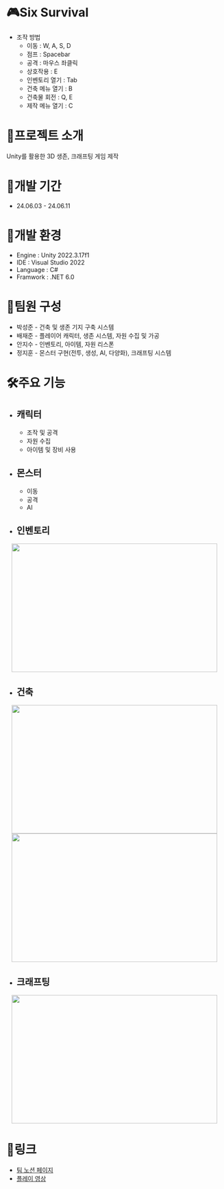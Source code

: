 # 🎮Six Survival
- 조작 방법
  - 이동 : W, A, S, D
  - 점프 : Spacebar
  - 공격 : 마우스 좌클릭
  - 상호작용 : E
  - 인벤토리 열기 : Tab
  - 건축 메뉴 열기 : B
  - 건축물 회전 : Q, E
  - 제작 메뉴 열기 : C

# 📢프로젝트 소개
Unity를 활용한 3D 생존, 크래프팅 게임 제작

# 📅개발 기간
- 24.06.03 - 24.06.11
  
# 📝개발 환경
- Engine : Unity 2022.3.17f1
- IDE : Visual Studio 2022
- Language : C#
- Framwork : .NET 6.0
  
# 🏃팀원 구성
- 박성준 - 건축 및 생존 기지 구축 시스템
- 배재준 - 플레이어 캐릭터, 생존 시스템, 자원 수집 및 가공
- 안지수 - 인벤토리, 아이템, 자원 리스폰
- 정지훈 - 몬스터 구현(전투, 생성, AI, 다양화), 크래프팅 시스템
  
# 🛠️주요 기능
- ## 캐릭터
  - 조작 및 공격
  - 자원 수집
  - 아이템 및 장비 사용
    
- ## 몬스터
  - 이동
  - 공격
  - AI
    
- ## 인벤토리
<p align="center">
<img src="https://github.com/ddun2/SixSurvival/assets/67744902/dc0d45b5-b178-4307-a08f-2ba0ff4376d6" width="480" height="300">
</p>

- ## 건축
<p align="center">
<img src="https://github.com/ddun2/SixSurvival/assets/67744902/c8ba4951-dc1f-433d-9c4c-01bc66dafb33" width="480" height="300">

<img src="https://github.com/ddun2/SixSurvival/assets/67744902/92ed7717-3531-4caf-b061-7d71facd0fc7" width="480" height="300">
</p>

- ## 크래프팅
<p align="center">
<img src="https://github.com/ddun2/SixSurvival/assets/67744902/6971e721-50ff-4f84-ae0d-dbf011203509" width="480" height="300">
</p>

# 🔔링크
- [팀 노션 페이지](https://teamsparta.notion.site/0b9faf2d9d5945d2bf4fe749d2a26ecd)
- [플레이 영상]()
